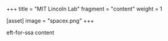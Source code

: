 +++
title = "MIT Lincoln Lab"
fragment = "content"
weight = 1

[asset]
  image = "spacex.png"
+++

eft-for-ssa content